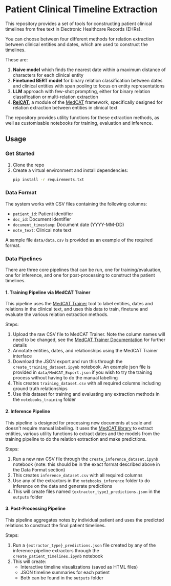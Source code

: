 # Patient Clinical Timeline Extraction

This repository provides a set of tools for constructing patient clinical timelines from free text in Electronic Healthcare Records (EHRs).

You can choose between four different methods for relation extraction between clinical entities and dates, which are used to construct the timelines. 

These are:
1. **Naive model** which finds the nearest date within a maximum distance of characters for each clinical entity
2. **Finetuned BERT model** for binary relation classification between dates and clinical entities with span pooling to focus on entity representations 
3. **LLM** approach with few-shot prompting, either for binary relation classification or multi-relation extraction
4. **[RelCAT](https://arxiv.org/abs/2501.16077)**, a module of the [MedCAT](https://arxiv.org/abs/2010.01165) framework, specifically designed for relation extraction between entities in clinical text

The repository provides utility functions for these extraction methods, as well as customisable notebooks for training, evaluation and inference.

## Usage

### Get Started

1. Clone the repo
3. Create a virtual environment and install dependencies:
   ```bash
   pip install -r requirements.txt
   ```

### Data Format

The system works with CSV files containing the following columns:

- `patient_id`: Patient identifier
- `doc_id`: Document identifier
- `document_timestamp`: Document date (YYYY-MM-DD)
- `note_text`: Clinical note text

A sample file `data/data.csv` is provided as an example of the required format.

### Data Pipelines

There are three core pipelines that can be run, one for training/evaluation, one for inference, and one for post-processing to construct the patient timelines.

#### 1. Training Pipeline via MedCAT Trainer

This pipeline uses the [MedCAT Trainer](https://github.com/CogStack/MedCATtrainer) tool to label entities, dates and relations in the clinical text, and uses this data to train, finetune and evaluate the various relation extraction methods.

Steps:
1. Upload the raw CSV file to MedCAT Trainer. Note the column names will need to be changed, see the [MedCAT Trainer Documentation](https://medcattrainer.readthedocs.io/en/latest/) for further details
2. Annotate entities, dates, and relationships using the MedCAT Trainer interface
3. Download the JSON export and run this through the `create_training_dataset.ipynb` notebook. An example json file is provided in `data/MedCAT_Export.json` if you wish to try the training process without having to do the manual labelling
4. This creates `training_dataset.csv` with all required columns including ground truth relationships
5. Use this dataset for training and evaluating any extraction methods in the `notebooks_training` folder

#### 2. Inference Pipeline

This pipeline is designed for processing new documents at scale and doesn't require manual labelling. It uses the [MedCAT library](https://github.com/CogStack/cogstack-nlp/blob/main/medcat-v2/README.md) to extract entities, various utility functions to extract dates and the models from the training pipeline to do the relation extraction and make predictions.

Steps:
1. Run a new raw CSV file through the `create_inference_dataset.ipynb` notebook (note: this should be in the exact format described above in the Data Format section)
2. This creates `inference_dataset.csv` with all required columns
3. Use any of the extractors in the `notebooks_inference` folder to do inference on the data and generate predictions
4. This will create files named `{extractor_type}_predictions.json` in the `outputs` folder

#### 3. Post-Processing Pipeline

This pipeline aggregates notes by individual patient and uses the predicted relations to construct the final patient timelines.

Steps:
1. Run a `{extractor_type}_predictions.json` file created by any of the inference pipeline extractors through the `create_patient_timelines.ipynb` notebook
2. This will create:
   - Interactive timeline visualizations (saved as HTML files)
   - JSON timeline summaries for each patient
   - Both can be found in the `outputs` folder